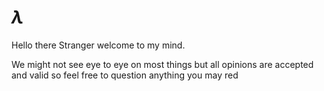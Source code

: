# $\lambda$

Hello there Stranger welcome to my mind.

We might not see eye to eye on most things but all opinions are accepted and valid so feel free to question anything you may red
